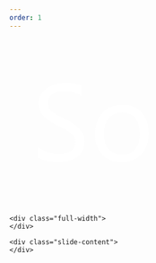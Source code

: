 ```yaml
---
order: 1
---
```

<section id="main-logo">
  <div class="wide-wrapper">
    <div class="slide-header">
      <svg class="scrawlon-logo-full" xmlns="http://www.w3.org/2000/svg" width="300" height="300" viewBox="0 0 128 128">
      <defs>
        <linearGradient id="slf-bg-gradient" gradientUnits="userSpaceOnUse" x1="0%" y1="0%" x2="0%" y2="100%">
          <stop id="slf-bg-one" stop-opacity="0" stop-color="#000000" offset="0"/>
          <stop id="slf-bg-three" stop-opacity="0" stop-color="#191970" offset="1"/>
        </linearGradient>
      </defs>
      <path class="logo-so" fill="#FFF" style="line-height:125%;-inkscape-font-specification:Ebrima;text-align:start" d="M22 90.7v-8q1.4 1.2 3.3 2.2 2 1 4 1.7l4.4 1q2.1.3 4 .3 6.2 0 9.3-2.3 3.1-2.3 3.1-6.7 0-2.4-1-4.1-1-1.8-2.9-3.2-1.8-1.4-4.3-2.7L36.5 66 31 63q-2.7-1.6-4.6-3.5-2-2-3.1-4.3-1.1-2.5-1.1-5.7 0-4 1.7-6.9 1.8-3 4.6-4.9 2.9-1.9 6.5-2.8 3.6-1 7.4-1 8.6 0 12.5 2.1v7.7Q49.7 40 41.6 40q-2.2 0-4.5.5-2.2.5-4 1.5-1.7 1-2.8 2.7-1 1.7-1 4t.7 4q.9 1.6 2.5 2.9 1.6 1.3 4 2.6l5.3 2.7q3.2 1.6 6 3.3 2.8 1.7 4.9 3.8 2 2 3.3 4.5 1.3 2.6 1.3 5.8 0 4.3-1.7 7.3T51 90.5q-2.8 1.9-6.6 2.7-3.7.9-7.8.9-1.4 0-3.4-.3l-4.2-.6-4-1q-1.8-.7-3-1.5zM85.3 94q-9.2 0-14.7-5.7-5.5-5.9-5.5-15.5 0-10.5 5.7-16.3 5.8-6 15.5-6 9.3 0 14.5 5.8Q106 62 106 72.2q0 9.9-5.6 15.9t-15 6zm.5-37.8q-6.4 0-10.1 4.4-3.8 4.3-3.8 12 0 7.3 3.8 11.6t10.1 4.3q6.5 0 9.9-4.2 3.5-4.2 3.5-11.9 0-7.8-3.5-12-3.4-4.2-9.9-4.2z"/>
      </svg>
    </div>

    <div class="full-width">
    </div>

    <div class="slide-content">
    </div>

  </div>  
</section>
